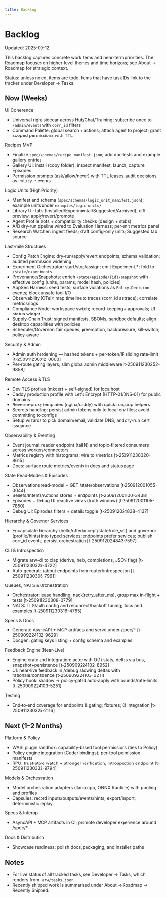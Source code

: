 ```yaml
---
title: Backlog
---
```


# Backlog

Updated: 2025-09-12

This backlog captures concrete work items and near-term priorities. The Roadmap focuses on higher‑level themes and time horizons; see About → Roadmap for strategic context.

Status: unless noted, items are todo. Items that have task IDs link to the tracker under Developer → Tasks.

## Now (Weeks)

UI Coherence
- Universal right‑sidecar across Hub/Chat/Training; subscribe once to `/admin/events` with `corr_id` filters
- Command Palette: global search + actions; attach agent to project; grant scoped permissions with TTL

Recipes MVP
- Finalize `spec/schemas/recipe_manifest.json`; add doc‑tests and example gallery entries
- Gallery UI: install (copy folder), inspect manifest, launch, capture Episodes
- Permission prompts (ask/allow/never) with TTL leases; audit decisions as `Policy.*` events

Logic Units (High Priority)
- Manifest and schema (`spec/schemas/logic_unit_manifest.json`); example units under `examples/logic-units/`
- Library UI: tabs (Installed/Experimental/Suggested/Archived), diff preview, apply/revert/promote
- Agent Profile slots + compatibility checks (design + stubs)
- A/B dry‑run pipeline wired to Evaluation Harness; per‑unit metrics panel
- Research Watcher: ingest feeds; draft config‑only units; Suggested tab source

Last‑mile Structures
- Config Patch Engine: dry‑run/apply/revert endpoints; schema validation; audited permission widening
- Experiment Orchestrator: start/stop/assign; emit Experiment.*; fold to `/state/experiments`
- Provenance/Snapshots: enrich `/state/episode/{id}/snapshot` with effective config (units, params, model hash, policies)
- AppSec Harness: seed tests; surface violations as `Policy.Decision` events; block unsafe tool I/O
- Observability (OTel): map timeline to traces (corr_id as trace); correlate metrics/logs
- Compliance Mode: workspace switch; record‑keeping + approvals; UI status widget
- Supply‑Chain Trust: signed manifests, SBOMs, sandbox defaults; align desktop capabilities with policies
- Scheduler/Governor: fair queues, preemption, backpressure, kill‑switch; policy‑aware

Security & Admin
- Admin auth hardening — hashed tokens + per‑token/IP sliding rate‑limit [t-250911230312-0863]
- Per‑route gating layers; slim global admin middleware [t-250911230252-9858]

Remote Access & TLS
- Dev TLS profiles (mkcert + self‑signed) for localhost
- Caddy production profile with Let's Encrypt (HTTP‑01/DNS‑01) for public domains
- Reverse‑proxy templates (nginx/caddy) with quick run/stop helpers
- Secrets handling: persist admin tokens only to local env files; avoid committing to configs
- Setup wizards to pick domain/email, validate DNS, and dry‑run cert issuance

Observability & Eventing
- Event journal: reader endpoint (tail N) and topic‑filtered consumers across workers/connectors
- Metrics registry with histograms; wire to /metrics [t-250911230320-8615]
- Docs: surface route metrics/events in docs and status page

State Read‑Models & Episodes
- Observations read‑model + GET /state/observations [t-250912001055-0044]
- Beliefs/Intents/Actions stores + endpoints [t-250912001100-3438]
- Episodes + Debug UI reactive views (truth window) [t-250912001105-7850]
- Debug UI: Episodes filters + details toggle [t-250912024838-4137]

Hierarchy & Governor Services
- Encapsulate hierarchy (hello/offer/accept/state/role_set) and governor (profile/hints) into typed services; endpoints prefer services; publish corr_id events; persist orchestration [t-250912024843-7597]

CLI & Introspection
- Migrate arw-cli to clap (derive, help, completions, JSON flag) [t-250911230329-4722]
- Auto‑generate /about endpoints from router/introspection [t-250911230306-7961]

Queues, NATS & Orchestration
- Orchestrator: lease handling, nack(retry_after_ms), group max in‑flight + tests [t-250911230308-0779]
- NATS: TLS/auth config and reconnect/backoff tuning; docs and examples [t-250911230316-4765]

Specs & Docs
- Generate AsyncAPI + MCP artifacts and serve under /spec/* [t-250909224102-9629]
- Docgen: gating keys listing + config schema and examples

Feedback Engine (Near‑Live)
- Engine crate and integration: actor with O(1) stats, deltas via bus, snapshot+persistence [t-250909224102-8952]
- UI: near‑live feedback in /debug showing deltas with rationale/confidence [t-250909224103-0211]
- Policy hook: shadow → policy‑gated auto‑apply with bounds/rate‑limits [t-250909224103-5251]

Testing
- End‑to‑end coverage for endpoints & gating; fixtures; CI integration [t-250911230325-2116]

## Next (1–2 Months)

Platform & Policy
- WASI plugin sandbox: capability‑based tool permissions (ties to Policy)
- Policy engine integration (Cedar bindings); per‑tool permission manifests
- RPU: trust‑store watch + stronger verification; introspection endpoint [t-250911230333-9794]

Models & Orchestration
- Model orchestration adapters (llama.cpp, ONNX Runtime) with pooling and profiles
- Capsules: record inputs/outputs/events/hints; export/import; deterministic replay

Specs & Interop
- AsyncAPI + MCP artifacts in CI; promote developer experience around /spec/*

Docs & Distribution
- Showcase readiness: polish docs, packaging, and installer paths

## Notes
- For live status of all tracked tasks, see Developer → Tasks, which renders from `.arw/tasks.json`.
- Recently shipped work is summarized under About → Roadmap → Recently Shipped.
